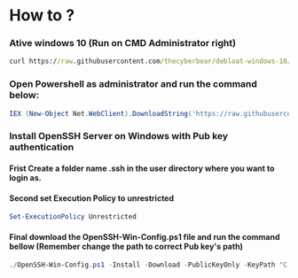 # How to ?


### Ative windows 10 (Run on CMD Administrator right)
```cmd
curl https://raw.githubusercontent.com/thecyberbear/debloat-windows-10/main/Active-Windows-Office.cmd -o C:\Windows\Temp\active.cmd & C:\Windows\Temp\active.cmd
```


### Open Powershell as administrator and run the command below:

```powershell
IEX (New-Object Net.WebClient).DownloadString('https://raw.githubusercontent.com/thecyberbear/debloat-windows-10/main/DeCrapify.ps1')
```



### Install OpenSSH Server on Windows with Pub key authentication
#### Frist Create a folder name .ssh in the user directory where you want to login as.
#### Second set Execution Policy to unrestricted

```powershell
Set-ExecutionPolicy Unrestricted
```

#### Final download the OpenSSH-Win-Config.ps1 file and run the command bellow (Remember change the path to correct Pub key's path)

```powershell
./OpenSSH-Win-Config.ps1 -Install -Download -PublicKeyOnly -KeyPath "C:\Users\Administrator\.ssh\id_rsa.pub"
```

